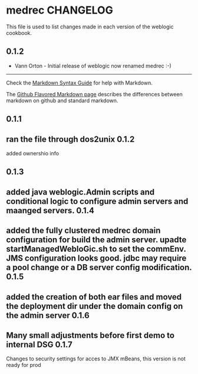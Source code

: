 medrec CHANGELOG
==================

This file is used to list changes made in each version of the weblogic cookbook.

0.1.2
-----
- Vann Orton - Initial release of weblogic now renamed medrec :-)

- - -
Check the [Markdown Syntax Guide](http://daringfireball.net/projects/markdown/syntax) for help with Markdown.

The [Github Flavored Markdown page](http://github.github.com/github-flavored-markdown/) describes the differences between markdown on github and standard markdown.

0.1.1
-----
ran the file through dos2unix
0.1.2
-----
added ownershio info

0.1.3
------
added java weblogic.Admin scripts and conditional logic to configure admin servers and maanged servers.
0.1.4
------
added the fully clustered medrec domain configuration for build the admin server. upadte startManagedWebloGic.sh to set the commEnv.  JMS configuration looks good. jdbc may require a pool change or a DB server config modification.
0.1.5
-----
added the creation of both ear files and moved the deployment dir under the domain config on the admin server
0.1.6
-----
Many small adjustments before first demo to internal DSG
0.1.7
-----
Changes to security settings for acces to JMX mBeans, this version is not ready for prod
